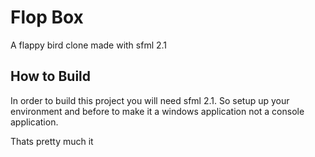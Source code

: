 Flop Box
================

A flappy bird clone made with sfml 2.1

How to Build
------------
In order to build this project you will need sfml 2.1.
So setup up your environment and before to make it a windows application not a console application.

Thats pretty much it


